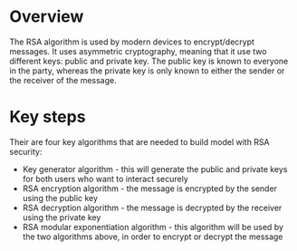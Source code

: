 # Overview
The RSA algorithm is used by modern devices to encrypt/decrypt messages. It uses asymmetric cryptography, meaning that it use two different keys: public and private key. The public key is known to everyone in the party, whereas the private key is only known to either the sender or the receiver of the message.

# Key steps

Their are four key algorithms that are needed to build model with RSA security:

* Key generator algorithm - this will generate the public and private keys for both users who want to interact securely
* RSA encryption algorithm - the message is encrypted by the sender using the public key
* RSA decryption algorithm - the message is decrypted by the receiver using the private key
* RSA modular exponentiation algorithm - this algorithm will be used by the two algorithms above, in order to encrypt or decrypt the message


